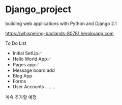 # Django_project
building web applications with Python and Django 2.1

https://whispering-badlands-80781.herokuapp.com

To Do List

- Initial SetUp✅
- Hello World App✅
- Pages app✅
- Message board add
- Blog App
- Forms
- User Accounts
..
..
..
 
계속 추가할 예정 
